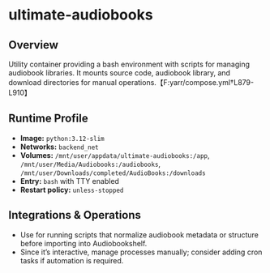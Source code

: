 <!--
title: ultimate-audiobooks
description:
published: true
date: 2025-10-19T08:57:42Z
tags:
editor: markdown
-->

# ultimate-audiobooks

## Overview
Utility container providing a bash environment with scripts for managing audiobook libraries. It mounts source code, audiobook library, and download directories for manual operations.【F:yarr/compose.yml†L879-L910】

## Runtime Profile
- **Image:** `python:3.12-slim`
- **Networks:** `backend_net`
- **Volumes:** `/mnt/user/appdata/ultimate-audiobooks:/app`, `/mnt/user/Media/Audiobooks:/audiobooks`, `/mnt/user/Downloads/completed/AudioBooks:/downloads`
- **Entry:** `bash` with TTY enabled
- **Restart policy:** `unless-stopped`

## Integrations & Operations
- Use for running scripts that normalize audiobook metadata or structure before importing into Audiobookshelf.
- Since it’s interactive, manage processes manually; consider adding cron tasks if automation is required.
